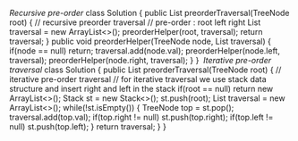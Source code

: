 *Recursive pre-order*
class Solution {
public List<Integer> preorderTraversal(TreeNode root) {
// recursive preorder traversal
// pre-order : root left right
List<Integer> traversal = new ArrayList<>();
preorderHelper(root, traversal);
return traversal;
}
public void preorderHelper(TreeNode node, List<Integer> traversal) {
if(node == null) return;
traversal.add(node.val);
preorderHelper(node.left, traversal);
preorderHelper(node.right, traversal);
}
}
​
*Iterative pre-order traversal*
class Solution {
public List<Integer> preorderTraversal(TreeNode root) {
// iterative pre-order traversal
// for iterative traversal we use stack data structure and insert right and left in the stack
if(root == null) return new ArrayList<>();
Stack<TreeNode> st = new Stack<>();
st.push(root);
List<Integer> traversal = new ArrayList<>();
while(!st.isEmpty()) {
TreeNode top = st.pop();
traversal.add(top.val);
if(top.right != null) st.push(top.right);
if(top.left != null) st.push(top.left);
}
return traversal;
}
}